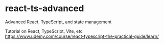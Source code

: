 # react-ts-advanced
 Advanced React, TypeScript, and state management
 
 Tutorial on React, TypeScript, Vite, etc
 https://www.udemy.com/course/react-typescript-the-practical-guide/learn/